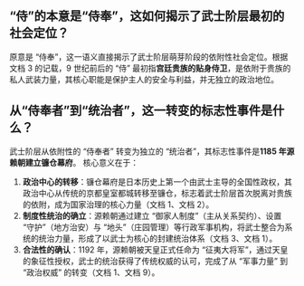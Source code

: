 ## “侍”的本意是“侍奉”，这如何揭示了武士阶层最初的社会定位？

原意是 “侍奉”，这一语义直接揭示了武士阶层萌芽阶段的依附性社会定位。根据文档 3 的记载，9 世纪前后的 “侍” 最初指**宫廷贵族的贴身侍卫**，是依附于贵族的私人武装力量，其核心职能是保护主人的安全与利益，并无独立的政治地位。
## 从“侍奉者”到“统治者”，这一转变的标志性事件是什么？


武士阶层从依附性的 “侍奉者” 转变为独立的 “统治者”，其标志性事件是**1185 年源赖朝建立镰仓幕府**。
核心意义在于：

  

1. **政治中心的转移**：镰仓幕府是日本历史上第一个由武士主导的全国性政权，其政治中心从传统的京都皇室都城转移至镰仓，标志着武士阶层首次脱离对贵族的依附，成为国家治理的核心力量（文档 1、文档 2）。
2. **制度性统治的确立**：源赖朝通过建立 “御家人制度”（主从关系契约）、设置 “守护”（地方治安）与 “地头”（庄园管理）等行政军事机构，将武士整合为系统的统治力量，形成了以武士为核心的封建统治体系（文档 3、文档 1）。
3. **合法性的确认**：1192 年，源赖朝被天皇正式任命为 “征夷大将军”，通过天皇的象征性授权，武士的统治获得了传统权威的认可，完成了从 “军事力量” 到 “政治权威” 的转变（文档 1、文档 9）。